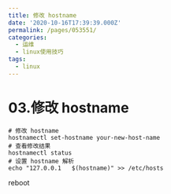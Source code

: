 ```yaml
---
title: 修改 hostname
date: '2020-10-16T17:39:39.000Z'
permalink: /pages/053551/
categories:
  - 运维
  - linux使用技巧
tags:
  - linux
---
```


# 03.修改 hostname

```text
# 修改 hostname
hostnamectl set-hostname your-new-host-name
# 查看修改结果
hostnamectl status
# 设置 hostname 解析
echo "127.0.0.1   $(hostname)" >> /etc/hosts
```

reboot

